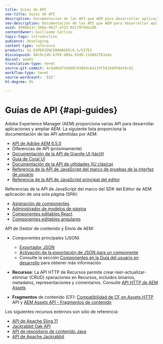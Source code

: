 ```yaml
---
title: Guías de API
seo-title: Guías de API
description: Documentación de las API que AEM para desarrollar aplicaciones
seo-description: Documentación de las API que AEM para desarrollar aplicaciones
uuid: d998b23c-5b0a-462f-a733-02cf979de2d0
contentOwner: Guillaume Carlino
topic-tags: introduction
audience: developing
content-type: reference
products: SG_EXPERIENCEMANAGER/6.5/SITES
discoiquuid: d8c9c2db-6709-409a-93d0-11b802763ada
docset: aem65
translation-type: tm+mt
source-git-commit: 4c9a0bd73e8d87d3869c6a133f5d1049f8430cd1
workflow-type: tm+mt
source-wordcount: '312'
ht-degree: 0%

---
```



# Guías de API {#api-guides}

Adobe Experience Manager (AEM) proporciona varias API para desarrollar aplicaciones y ampliar AEM. La siguiente lista proporciona la documentación de las API admitidas por AEM:

* [API de Adobe AEM 6.5.0](https://helpx.adobe.com/experience-manager/6-5/sites/developing/using/reference-materials/javadoc/index.html)
* Diferencias de API (próximamente)
* [Documentación de la API de Granite UI (táctil)](https://helpx.adobe.com/experience-manager/6-5/sites/developing/using/reference-materials/granite-ui/api/index.html)
* [Guía de Coral UI](https://helpx.adobe.com/experience-manager/6-5/sites/developing/using/reference-materials/coral-ui/coralui3/index.html)
* [Documentación de la API de utilidades (IU clásica)](https://helpx.adobe.com/experience-manager/6-5/sites/developing/using/reference-materials/widgets-api/index.html)
* [Referencia de la API de JavaScript del marco de pruebas de la interfaz de usuario](https://helpx.adobe.com/experience-manager/6-5/sites/developing/using/reference-materials/test-api/index.html)
* [Referencia de la API de JavaScript principal del editor](https://helpx.adobe.com/experience-manager/6-5/sites/developing/using/reference-materials/jsdoc/ui-touch/editor-core/index.html)

Referencias de la API de JavaScript del marco del SDK del Editor de AEM aplicación de una sola página (SPA):

* [Asignación de componentes](https://www.npmjs.com/package/@adobe/aem-spa-component-mapping)
* [Administrador de modelos de página](https://www.npmjs.com/package/@adobe/aem-spa-page-model-manager)
* [Componentes editables React](https://www.npmjs.com/package/@adobe/aem-react-editable-components)
* [Componentes editables angulares](https://www.npmjs.com/package/@adobe/aem-angular-editable-components)

API de Gestor de contenido y Envío de AEM:

* Componentes principales (JSON)

   * [Exportador JSON](/help/sites-developing/json-exporter.md)
   * [Activación de la exportación de JSON para un componente](/help/sites-developing/json-exporter-components.md)
   * Consulte la sección [Componentes en la Guía del usuario en desarrollo](https://helpx.adobe.com/experience-manager/6-5/sites/developing/user-guide.html?topic=/experience-manager/6-4/sites/developing/morehelp/components.ug.js) para obtener más información

* **Recursos**: La API HTTP de Recursos permite crear-leer-actualizar-eliminar (CRUD) operaciones en Recursos, incluidos binarios, metadatos, representaciones y comentarios. Consulte [API HTTP de AEM Assets](/help/assets/mac-api-assets.md)

* **Fragmentos**  de contenido (CF):  [Compatibilidad de CF en Assets HTTP ](/help/assets/assets-api-content-fragments.md) API y  [AEM Assets API - Fragmentos de contenido](https://helpx.adobe.com/experience-manager/6-5/sites/developing/using/reference-materials/assets-api-content-fragments/index.html)

Los siguientes recursos externos son sólo de referencia:

* [API de Apache Sling 11](https://sling.apache.org/apidocs/sling11/)
* [Jackrabbit Oak API](https://jackrabbit.apache.org/oak/docs/oak_api/overview.html)
* [API de repositorio de contenido Java](https://docs.adobe.com/docs/en/spec/javax.jcr/javadocs/jcr-2.0/index.html)
* [API de Apache Jackrabbit](https://jackrabbit.apache.org/api)
